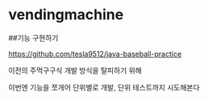 # vendingmachine

##기능 구현하기

https://github.com/tesla9512/java-baseball-practice

이전의 주먹구구식 개발 방식을 탈피하기 위해

이번엔 기능을 쪼개어 단위별로 개발, 단위 테스트까지 시도해본다
